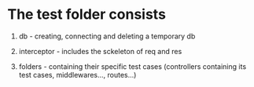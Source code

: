 # The test folder consists

1. db - creating, connecting and deleting a temporary db

2. interceptor - includes the sckeleton of req and res

3. folders - containing their specific test cases (controllers containing its test cases, middlewares..., routes...)
